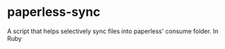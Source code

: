 # paperless-sync
A script that helps selectively sync files into paperless' consume folder. In Ruby
